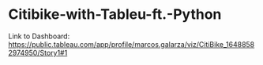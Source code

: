 # Citibike-with-Tableu-ft.-Python
Link to Dashboard: https://public.tableau.com/app/profile/marcos.galarza/viz/CitiBike_16488582974950/Story1#1



